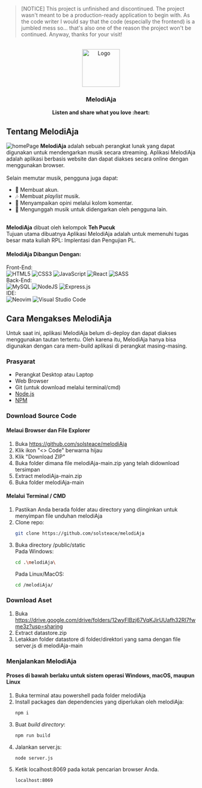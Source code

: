 > \[NOTICE\] This project is unfinished and discontinued. The project wasn't meant to be a production-ready application to begin with. As the code writer I would say that the code (especially the frontend) is a jumbled mess so... that's also one of the reason the project won't be continued. Anyway, thanks for your visit!

<br />
<div align="center">
  <a href="https://github.com/solsteace/melodiAja">
    <img src="public/static/img/meLogo.png" alt="Logo" width="100" height="100">
  </a>

<h3 align="center">MelodiAja</h3>
  <p align="center">
    <strong>Listen and share what you love :heart:</strong>
  </p>
</div>

## Tentang MelodiAja
![homePage](https://github.com/randhayoga/melodiAja/assets/92174528/cce8c3a2-dacf-401d-a164-000358459683)
<strong>MelodiAja</strong> adalah sebuah perangkat lunak yang dapat digunakan untuk mendengarkan musik secara streaming.
Aplikasi MelodiAja adalah aplikasi berbasis website dan dapat diakses secara online dengan menggunakan browser.<br><br>
Selain memutar musik, pengguna juga dapat:
* :bust_in_silhouette: Membuat akun.
* :notes: Membuat _playlist_ musik.
* :speech_balloon: Menyampaikan opini melalui kolom komentar.
* :guitar: Mengunggah musik untuk didengarkan oleh pengguna lain.

<br><strong>MelodiAja</strong> dibuat oleh kelompok <strong>Teh Pucuk</strong>
<br>Tujuan utama dibuatnya Aplikasi MelodiAja adalah untuk memenuhi tugas besar mata kuliah RPL: Implentasi dan Pengujian PL.

#### MelodiAja Dibangun Dengan:

Front-End:<br>
![HTML5](https://img.shields.io/badge/html5-%23E34F26.svg?style=for-the-badge&logo=html5&logoColor=white)
![CSS3](https://img.shields.io/badge/css3-%231572B6.svg?style=for-the-badge&logo=css3&logoColor=white)
![JavaScript](https://img.shields.io/badge/javascript-%23323330.svg?style=for-the-badge&logo=javascript&logoColor=%23F7DF1E)
![React](https://img.shields.io/badge/react-%2320232a.svg?style=for-the-badge&logo=react&logoColor=%2361DAFB)
![SASS](https://img.shields.io/badge/SASS-hotpink.svg?style=for-the-badge&logo=SASS&logoColor=white)<br>
Back-End:<br>
![MySQL](https://img.shields.io/badge/mysql-%2300f.svg?style=for-the-badge&logo=mysql&logoColor=white)
![NodeJS](https://img.shields.io/badge/node.js-6DA55F?style=for-the-badge&logo=node.js&logoColor=white)
![Express.js](https://img.shields.io/badge/express.js-%23404d59.svg?style=for-the-badge&logo=express&logoColor=%2361DAFB)<br>
IDE:<br>
![Neovim](https://img.shields.io/badge/NeoVim-%2357A143.svg?&style=for-the-badge&logo=neovim&logoColor=white)
![Visual Studio Code](https://img.shields.io/badge/Visual%20Studio%20Code-0078d7.svg?style=for-the-badge&logo=visual-studio-code&logoColor=white)<br>

<!-- GETTING STARTED -->
## Cara Mengakses MelodiAja
Untuk saat ini, aplikasi MelodiAja belum di-deploy dan dapat diakses menggunakan tautan tertentu.
 Oleh karena itu, MelodiAja hanya bisa digunakan dengan cara mem-build aplikasi di perangkat masing-masing.

### Prasyarat

* Perangkat Desktop atau Laptop
* Web Browser
* Git (untuk download melalui terminal/cmd)
* [Node.js](https://nodejs.org/en)
* [NPM](https://docs.npmjs.com/downloading-and-installing-node-js-and-npm)

### Download Source Code
#### Melaui Browser dan File Explorer
1. Buka https://github.com/solsteace/melodiAja
2. Klik ikon "<> Code" berwarna hijau
3. Klik "Download ZIP"
4. Buka folder dimana file melodiAja-main.zip yang telah didownload tersimpan
5. Extract melodiAja-main.zip
6. Buka folder melodiAja-main
    
#### Melalui Terminal / CMD
1. Pastikan Anda berada folder atau directory yang diinginkan untuk menyimpan file unduhan melodiAja
2. Clone repo:
   ```sh
   git clone https://github.com/solsteace/melodiAja
   ```
3. Buka directory /public/static<br>
   Pada Windows:
   ```sh
   cd .\melodiAja\
   ```
   Pada Linux/MacOS:
   ```sh
   cd /melodiAja/
   ```

### Download Aset
1. Buka https://drive.google.com/drive/folders/12wyFlBzj67VqKJirUUafh32RI7fwme3z?usp=sharing
2. Extract datastore.zip
3. Letakkan folder datastore di folder/direktori yang sama dengan file server.js di melodiAja-main

### Menjalankan MelodiAja
#### Proses di bawah berlaku untuk sistem operasi Windows, macOS, maupun Linux
1. Buka terminal atau powershell pada folder melodiAja
2. Install packages dan dependencies yang diperlukan oleh melodiAja:
   ```sh
   npm i
   ```
3. Buat *build directory*:
   ```sh
   npm run build
   ```
4. Jalankan server.js:
   ```sh
   node server.js
   ```
5. Ketik localhost:8069 pada kotak pencarian browser Anda.
   ```sh
   localhost:8069
   ```
